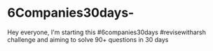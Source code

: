 # 6Companies30days-
Hey everyone,
I'm starting this #6companies30days #revisewitharsh challenge
and aiming to solve 90+ questions in 30 days
